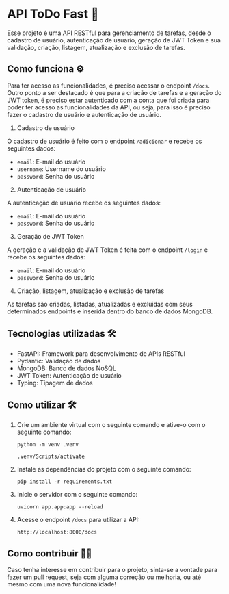 # API ToDo Fast 📖

Esse projeto é uma API RESTful para gerenciamento de tarefas, desde o cadastro de usuário, autenticação de usuario, geração de JWT Token e sua validação, criação, listagem, atualização e exclusão de tarefas.

## Como funciona ⚙️

Para ter acesso as funcionalidades, é preciso acessar o endpoint `/docs`. Outro ponto a ser destacado é que para a criação de tarefas e a geração do JWT token, é preciso estar autenticado com a conta que foi criada para poder ter acesso as funcionalidades da API, ou seja, para isso é preciso fazer o cadastro de usuário e autenticação de usuário.

1. Cadastro de usuário

 O cadastro de usuário é feito com o endpoint `/adicionar` e recebe os seguintes dados:
 - `email`: E-mail do usuário
 - `username`: Username do usuário
 - `password`: Senha do usuário

2. Autenticação de usuário

A autenticação de usuário recebe os seguintes dados:
 - `email`: E-mail do usuário
 - `password`: Senha do usuário

3. Geração de JWT Token

A geração e a validação de JWT Token é feita com o endpoint `/login` e recebe os seguintes dados:
 - `email`: E-mail do usuário
 - `password`: Senha do usuário

4. Criação, listagem, atualização e exclusão de tarefas

As tarefas são criadas, listadas, atualizadas e excluidas com seus determinados endpoints e inserida dentro do banco de dados MongoDB.

## Tecnologias utilizadas 🛠️

- FastAPI: Framework para desenvolvimento de APIs RESTful
- Pydantic: Validação de dados
- MongoDB: Banco de dados NoSQL
- JWT Token: Autenticação de usuário
- Typing: Tipagem de dados

## Como utilizar 🛠️

1. Crie um ambiente virtual com o seguinte comando e ative-o com o seguinte comando:

    `python -m venv .venv`

    `.venv/Scripts/activate`

2. Instale as dependências do projeto com o seguinte comando:

    `pip install -r requirements.txt`

3. Inicie o servidor com o seguinte comando:

    `uvicorn app.app:app --reload`

4. Acesse o endpoint `/docs` para utilizar a API:

    `http://localhost:8000/docs`

## Como contribuir 🤝🏻

Caso tenha interesse em contribuir para o projeto, sinta-se a vontade para fazer um pull request, seja com alguma correção ou melhoria, ou até mesmo com uma nova funcionalidade!
